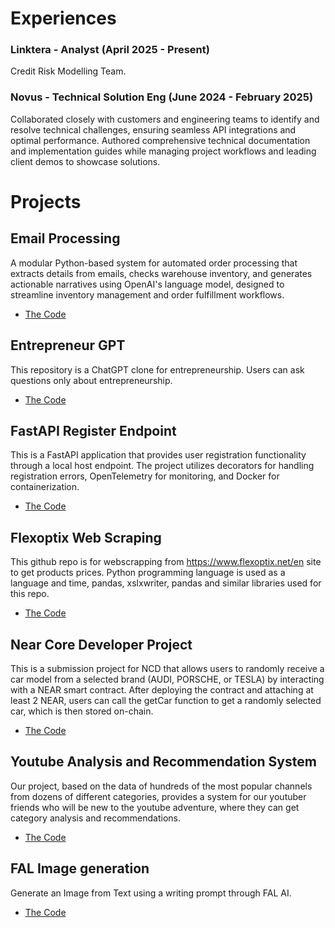 # Experiences

### Linktera - Analyst  (April 2025 - Present)
Credit Risk Modelling Team.

### Novus - Technical Solution Eng  (June 2024 - February 2025)
Collaborated closely with customers and engineering teams to identify and resolve technical challenges, ensuring seamless API
integrations and optimal performance. Authored comprehensive technical documentation and implementation guides while
managing project workflows and leading client demos to showcase solutions.

# Projects

## Email Processing
A modular Python-based system for automated order processing that extracts details from emails, checks warehouse inventory, and generates actionable narratives using OpenAI's language model, designed to streamline inventory management and order fulfillment workflows.
- [The Code](https://github.com/venturero/email_processing)
  
## Entrepreneur GPT 
This repository is a ChatGPT clone for entrepreneurship. Users can ask questions only about entrepreneurship. 
- [The Code](https://github.com/venturero/Entrepreneur_GPT)

## FastAPI Register Endpoint
This is a FastAPI application that provides user registration functionality through a local host endpoint. The project utilizes decorators for handling registration errors, OpenTelemetry for monitoring, and Docker for containerization.
- [The Code](https://github.com/venturero/FastAPI_register)

## Flexoptix Web Scraping
This github repo is for webscrapping from https://www.flexoptix.net/en site to get products prices. Python programming language is used as a language and time, pandas, xslxwriter, pandas and similar libraries used for this repo.
- [The Code](https://github.com/venturero/Flexoptix-Web-Scraping)

## Near Core Developer Project
This is a submission project for NCD that allows users to randomly receive a car model from a selected brand (AUDI, PORSCHE, or TESLA) by interacting with a NEAR smart contract. After deploying the contract and attaching at least 2 NEAR, users can call the getCar function to get a randomly selected car, which is then stored on-chain.
- [The Code](https://github.com/venturero/NCDproject)

## Youtube Analysis and Recommendation System
Our project, based on the data of hundreds of the most popular channels from dozens of different categories, provides a system for our youtuber friends who will be new to the youtube adventure, where they can get category analysis and recommendations.
- [The Code](https://github.com/venturero/Youtube-Analysis-and-Recommendation-System)

## FAL Image generation
Generate an Image from Text using a writing prompt through FAL AI.
- [The Code](https://github.com/venturero/FAL-Image-Generation)

